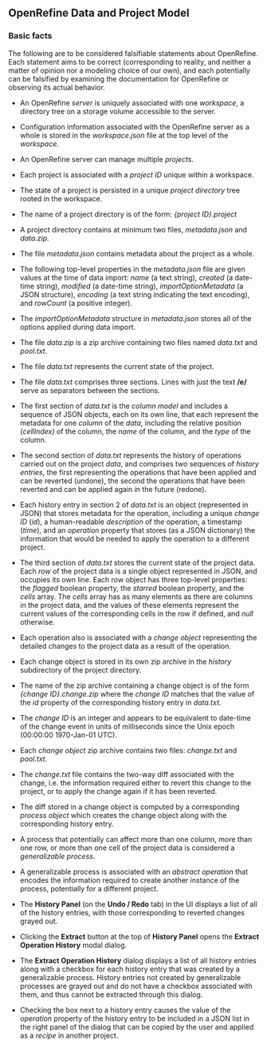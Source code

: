 ## OpenRefine Data and Project Model

### Basic facts 
The following are to be considered falsifiable statements about OpenRefine. Each statement aims to be correct (corresponding to reality, and neither a matter of opinion nor a modeling choice of our own), and each potentially can be falsified by examining the documentation for OpenRefine or observing its actual behavior.

-   An OpenRefine *server* is uniquely associated with one *workspace*, a directory tree on a storage volume accessible to the server.
    
-   Configuration information associated with the OpenRefine server as a whole is stored in the *workspace.json* file at the top level of the *workspace.*
    
-   An OpenRefine server can manage multiple *projects.*
    
-   Each project is associated with a  *project ID* unique within a workspace.
    
-   The state of a project  is persisted in a unique *project directory* tree rooted in the workspace.
    
-   The name of a project directory is of the form: *{project ID}.project*
    
-   A project  directory contains at minimum two files, *metadata.json* and *data.zip.*
    
-   The file *metadata.json* contains metadata about the project as a whole.
    
-   The following top-level properties in the *metadata.json* file are given values at the time of  data import: *name* (a text string), *created* (a date-time string), *modified* (a date-time string), *importOptionMetadata* (a JSON structure), *encoding* (a text string indicating the text encoding), and *rowCount* (a positive integer).
    
-   The *importOptionMetadata* structure in *metadata.json* stores all of the options applied during data import.
    
-   The file *data.zip* is a zip archive containing two files named *data.txt* and *pool.txt*.
    
-   The file *data.txt* represents the current state of the project.
    
-   The file *data.txt* comprises three sections. Lines with just the text **/e/** serve as separators between the sections.
    
-   The first section of *data.txt* is the *column model* and includes a sequence of JSON objects, each on its own line, that each represent the metadata for one *column* of the *data*, including the relative position (*cellIndex)* of the column, the *name* of the column, and the *type* of the column.
    
-   The second section of *data.txt* represents the history of operations carried out on the project *data*, and comprises two sequences of *history entries*, the first representing the operations that have been applied and can be reverted (undone), the second the operations that have been reverted and can be applied again in the future (redone).
    
-   Each history entry in section 2 of *data.txt* is an object (represented in JSON) that stores metadata for the operation, including a unique *change ID* (*id*), a human-readable *description* of the operation, a timestamp (*time*), and an *operation* property that stores (as a JSON dictionary) the information that would be needed to apply the operation to a different project.
    
-   The third section of *data.txt* stores the current state of the project data. Each *row* of the project data is a single object represented in JSON, and occupies its own line. Each row object has three top-level properties: the *flagged* boolean property, the *starred* boolean property, and the *cells* array. The *cells* array has as many elements as there are columns in the project data, and the values of these elements represent the current values of the corresponding cells in the row if defined, and *null* otherwise.
    
-   Each operation also is associated with a *change object* representing the detailed changes to the project data as a result of the operation.
    
-   Each change object is stored in its own zip archive in the *history* subdirectory of the project directory.
    
-   The name of the zip archive containing a change object is of the form *{change ID}.change.zip* where the *change ID* matches that the value of the *id* property of the corresponding history entry in *data.txt*.
    
-   The *change ID* is an integer and appears to be equivalent to date-time of the change event in units of milliseconds since the Unix epoch (00:00:00 1970-Jan-01 UTC).
    
-   Each *change object* zip archive contains two files:  *change.txt* and *pool.txt*.
    
-   The *change.txt* file contains the two-way diff associated with the change, i.e. the information required either to revert this change to the project, or to apply the change again if it has been reverted.
    
-   The diff stored in a change object is computed by a corresponding *process object* which creates the change object along with the corresponding history entry.
    
-   A process that potentially can affect more than one column, more than one row, or more than one cell of the project data is considered a *generalizable process*.
    
-   A generalizable process is associated with an *abstract operation* that encodes the information required to create another instance of the process, potentially for a different project.
    
-   The **History Panel** (on the **Undo / Redo** tab) in the UI displays a list of all of the history entries, with those corresponding to reverted changes grayed out.
    
-   Clicking the **Extract** button at the top of **History Panel** opens the **Extract Operation History** modal dialog.
    
-   The **Extract Operation History** dialog displays a list of all history entries along with a checkbox for each history entry that was created by a generalizable process. History entries not created by generalizable processes are grayed out and do not have a checkbox associated with them, and thus cannot be extracted through this dialog.

- Checking the box next to a history entry causes the value of the *operation* property of the history entry to be included in a JSON list in the right panel of the dialog that can be copied by the user and applied as a *recipe* in another project.
